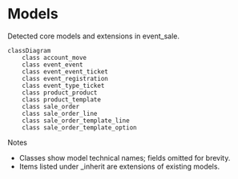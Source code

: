 # Models

Detected core models and extensions in event_sale.

```mermaid
classDiagram
    class account_move
    class event_event
    class event_event_ticket
    class event_registration
    class event_type_ticket
    class product_product
    class product_template
    class sale_order
    class sale_order_line
    class sale_order_template_line
    class sale_order_template_option
```

Notes
- Classes show model technical names; fields omitted for brevity.
- Items listed under _inherit are extensions of existing models.

